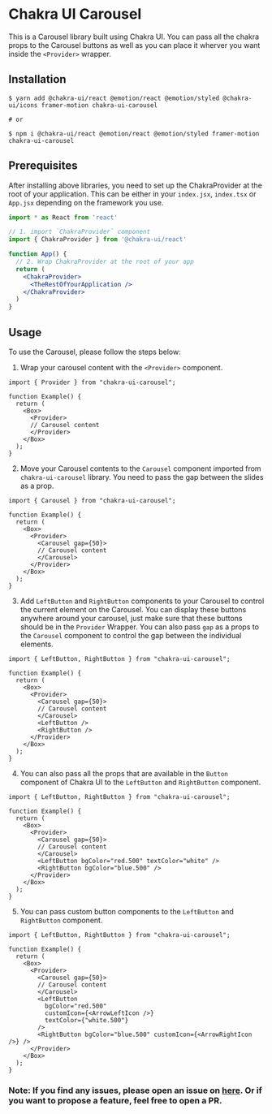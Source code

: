# Chakra UI Carousel

<!-- This is a carousel library built using Chakra UI and customizable using Chakra props. -->

This is a Carousel library built using Chakra UI. You can pass all the chakra props to the Carousel buttons as well as you can place it wherver you want inside the `<Provider>` wrapper.

## Installation

```shell
$ yarn add @chakra-ui/react @emotion/react @emotion/styled @chakra-ui/icons framer-motion chakra-ui-carousel

# or

$ npm i @chakra-ui/react @emotion/react @emotion/styled framer-motion chakra-ui-carousel
```

## Prerequisites
After installing above libraries, you need to set up the ChakraProvider at the root of your application. This can be either in your `index.jsx`, `index.tsx` or `App.jsx` depending on the framework you use.

```jsx
import * as React from 'react'

// 1. import `ChakraProvider` component
import { ChakraProvider } from '@chakra-ui/react'

function App() {
  // 2. Wrap ChakraProvider at the root of your app
  return (
    <ChakraProvider>
      <TheRestOfYourApplication />
    </ChakraProvider>
  )
}
```

## Usage

To use the Carousel, please follow the steps below:

1. Wrap your carousel content with the `<Provider>` component.

```tsx
import { Provider } from "chakra-ui-carousel";

function Example() {
  return (
    <Box>
      <Provider>
      // Carousel content
      </Provider>
    </Box>
  );
}
```

2. Move your Carousel contents to the `Carousel` component imported from `chakra-ui-carousel` library. You need to pass the gap between the slides as a prop.

```tsx
import { Carousel } from "chakra-ui-carousel";

function Example() {
  return (
    <Box>
      <Provider>
        <Carousel gap={50}>
        // Carousel content
        </Carousel>
      </Provider>
    </Box>
  );
}
```

3. Add `LeftButton` and `RightButton` components to your Carousel to control the current element on the Carousel. You can display these buttons anywhere around your carousel, just make sure that these buttons should be in the `Provider` Wrapper.
   You can also pass `gap` as a props to the `Carousel` component to control the gap between the individual elements.

```tsx
import { LeftButton, RightButton } from "chakra-ui-carousel";

function Example() {
  return (
    <Box>
      <Provider>
        <Carousel gap={50}>
        // Carousel content
        </Carousel>
        <LeftButton />
        <RightButton />
      </Provider>
    </Box>
  );
}
```

4. You can also pass all the props that are available in the `Button` component of Chakra UI to the `LeftButton` and `RightButton` component.

```tsx
import { LeftButton, RightButton } from "chakra-ui-carousel";

function Example() {
  return (
    <Box>
      <Provider>
        <Carousel gap={50}>
        // Carousel content
        </Carousel>
        <LeftButton bgColor="red.500" textColor="white" />
        <RightButton bgColor="blue.500" />
      </Provider>
    </Box>
  );
}
```

5. You can pass custom button components to the `LeftButton` and `RightButton` component.

```tsx
import { LeftButton, RightButton } from "chakra-ui-carousel";

function Example() {
  return (
    <Box>
      <Provider>
        <Carousel gap={50}>
        // Carousel content
        </Carousel>
        <LeftButton
          bgColor="red.500"
          customIcon={<ArrowLeftIcon />}
          textColor={"white.500"}
        />
        <RightButton bgColor="blue.500" customIcon={<ArrowRightIcon />} />
      </Provider>
    </Box>
  );
}
```

### Note: If you find any issues, please open an issue on [here](https://github.com/Nazeeh21/Chakra-UI-Carousel/). Or if you want to propose a feature, feel free to open a PR.
